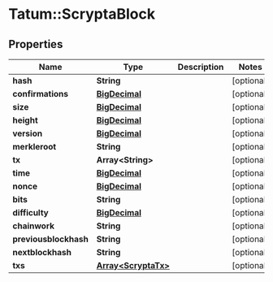 # Tatum::ScryptaBlock

## Properties
Name | Type | Description | Notes
------------ | ------------- | ------------- | -------------
**hash** | **String** |  | [optional] 
**confirmations** | [**BigDecimal**](BigDecimal.md) |  | [optional] 
**size** | [**BigDecimal**](BigDecimal.md) |  | [optional] 
**height** | [**BigDecimal**](BigDecimal.md) |  | [optional] 
**version** | [**BigDecimal**](BigDecimal.md) |  | [optional] 
**merkleroot** | **String** |  | [optional] 
**tx** | **Array&lt;String&gt;** |  | [optional] 
**time** | [**BigDecimal**](BigDecimal.md) |  | [optional] 
**nonce** | [**BigDecimal**](BigDecimal.md) |  | [optional] 
**bits** | **String** |  | [optional] 
**difficulty** | [**BigDecimal**](BigDecimal.md) |  | [optional] 
**chainwork** | **String** |  | [optional] 
**previousblockhash** | **String** |  | [optional] 
**nextblockhash** | **String** |  | [optional] 
**txs** | [**Array&lt;ScryptaTx&gt;**](ScryptaTx.md) |  | [optional] 

